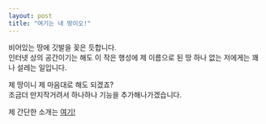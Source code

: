 ```yaml
---
layout: post
title: "여기는 내 땅이오!"
---
```


비어있는 땅에 깃발을 꽂은 듯합니다.  
인터넷 상의 공간이기는 해도 이 작은 행성에 제 이름으로 된 땅 하나 없는 저에게는 꽤나 설레는 일입니다.

제 땅이니 제 마음대로 해도 되겠죠?  
조금더 만지작거려서 하나하나 기능을 추가해나가겠습니다.

제 간단한 소개는 [여기!][about]

[about]: https://ziw8.github.io/about/ "블로그 주인 소개"
